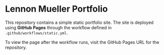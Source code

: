 # Lennon Mueller Portfolio

This repository contains a simple static portfolio site. The site is deployed using **GitHub Pages** through the workflow defined in `.github/workflows/static.yml`.

To view the page after the workflow runs, visit the GitHub Pages URL for the repository.
